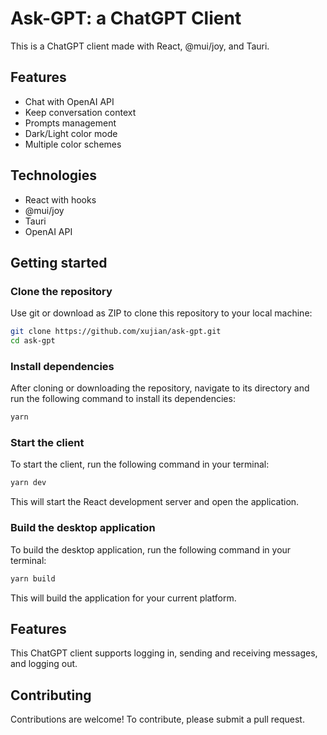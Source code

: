 # Ask-GPT: a ChatGPT Client

This is a ChatGPT client made with React, @mui/joy, and Tauri.

## Features
* Chat with OpenAI API
* Keep conversation context
* Prompts management
* Dark/Light color mode
* Multiple color schemes

## Technologies
* React with hooks
* @mui/joy
* Tauri
* OpenAI API

## Getting started

### Clone the repository

Use git or download as ZIP to clone this repository to your local machine:

```bash
git clone https://github.com/xujian/ask-gpt.git
cd ask-gpt
```

### Install dependencies

After cloning or downloading the repository, navigate to its directory and run the following command to install its dependencies:

```bash
yarn
```

### Start the client

To start the client, run the following command in your terminal:

```bash
yarn dev
```

This will start the React development server and open the application.

### Build the desktop application

To build the desktop application, run the following command in your terminal:

```bash
yarn build
```

This will build the application for your current platform.

## Features

This ChatGPT client supports logging in, sending and receiving messages, and logging out.

## Contributing

Contributions are welcome! To contribute, please submit a pull request.